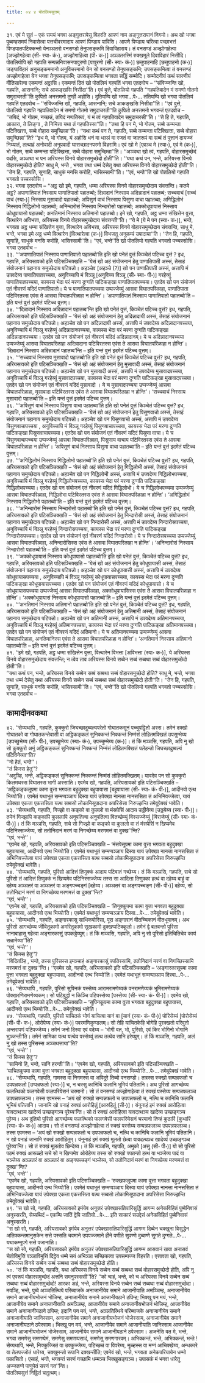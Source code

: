 ```yaml
---
title: ०४ ४ पोतलियसुत्तम्

---
```


३१. एवं मे सुतं – एकं समयं भगवा अङ्गुत्तरापेसु विहरति आपणं नाम अङ्गुत्तरापानं निगमो। अथ खो भगवा पुब्बण्हसमयं निवासेत्वा पत्तचीवरमादाय आपणं पिण्डाय पाविसि। आपणे पिण्डाय चरित्वा पच्छाभत्तं पिण्डपातपटिक्कन्तो येनञ्ञतरो वनसण्डो तेनुपसङ्कमि दिवाविहाराय। तं वनसण्डं अज्झोगाहेत्वा [अज्झोगहेत्वा (सी॰ स्या॰ कं॰), अज्झोगाहित्वा (पी॰ क॰)] अञ्ञतरस्मिं रुक्खमूले दिवाविहारं निसीदि। पोतलियोपि खो गहपति सम्पन्ननिवासनपावुरणो [पापुरणो (सी॰ स्या॰ कं॰)] छत्तुपाहनाहि [छत्तुपाहनो (क॰)] जङ्घाविहारं अनुचङ्कममानो अनुविचरमानो येन सो वनसण्डो तेनुपसङ्कमि; उपसङ्कमित्वा तं वनसण्डं अज्झोगाहेत्वा येन भगवा तेनुपसङ्कमि; उपसङ्कमित्वा भगवता सद्धिं सम्मोदि। सम्मोदनीयं कथं सारणीयं वीतिसारेत्वा एकमन्तं अट्ठासि। एकमन्तं ठितं खो पोतलियं गहपतिं भगवा एतदवोच – ‘‘संविज्जन्ति खो, गहपति, आसनानि; सचे आकङ्खसि निसीदा’’ति। एवं वुत्ते, पोतलियो गहपति ‘‘गहपतिवादेन मं समणो गोतमो समुदाचरती’’ति कुपितो अनत्तमनो तुण्ही अहोसि। दुतियम्पि खो भगवा…पे॰… ततियम्पि खो भगवा पोतलियं गहपतिं एतदवोच – ‘‘संविज्जन्ति खो, गहपति, आसनानि; सचे आकङ्खसि निसीदा’’ति। ‘‘एवं वुत्ते, पोतलियो गहपति गहपतिवादेन मं समणो गोतमो समुदाचरती’’ति कुपितो अनत्तमनो भगवन्तं एतदवोच – ‘‘तयिदं, भो गोतम, नच्छन्नं, तयिदं नप्पतिरूपं, यं मं त्वं गहपतिवादेन समुदाचरसी’’ति। ‘‘ते हि ते, गहपति, आकारा, ते लिङ्गा , ते निमित्ता यथा तं गहपतिस्सा’’ति। ‘‘तथा हि पन मे, भो गोतम, सब्बे कम्मन्ता पटिक्खित्ता, सब्बे वोहारा समुच्छिन्ना’’ति। ‘‘यथा कथं पन ते, गहपति, सब्बे कम्मन्ता पटिक्खित्ता, सब्बे वोहारा समुच्छिन्ना’’ति? ‘‘इध मे, भो गोतम, यं अहोसि धनं वा धञ्ञं वा रजतं वा जातरूपं वा सब्बं तं पुत्तानं दायज्जं निय्यातं, तत्थाहं अनोवादी अनुपवादी घासच्छादनपरमो विहरामि। एवं खो मे [एवञ्च मे (स्या॰), एवं मे (क॰)], भो गोतम, सब्बे कम्मन्ता पटिक्खित्ता, सब्बे वोहारा समुच्छिन्ना’’ति। ‘‘अञ्ञथा खो त्वं, गहपति, वोहारसमुच्छेदं वदसि, अञ्ञथा च पन अरियस्स विनये वोहारसमुच्छेदो होती’’ति। ‘‘यथा कथं पन, भन्ते, अरियस्स विनये वोहारसमुच्छेदो होति? साधु मे, भन्ते , भगवा तथा धम्मं देसेतु यथा अरियस्स विनये वोहारसमुच्छेदो होती’’ति। ‘‘तेन हि, गहपति, सुणाहि, साधुकं मनसि करोहि, भासिस्सामी’’ति। ‘‘एवं, भन्ते’’ति खो पोतलियो गहपति भगवतो पच्चस्सोसि।  
३२. भगवा एतदवोच – ‘‘अट्ठ खो इमे, गहपति, धम्मा अरियस्स विनये वोहारसमुच्छेदाय संवत्तन्ति। कतमे अट्ठ? अपाणातिपातं निस्साय पाणातिपातो पहातब्बो; दिन्नादानं निस्साय अदिन्नादानं पहातब्बं; सच्चवाचं [सच्चं वाचं (स्या॰)] निस्साय मुसावादो पहातब्बो; अपिसुणं वाचं निस्साय पिसुणा वाचा पहातब्बा; अगिद्धिलोभं निस्साय गिद्धिलोभो पहातब्बो; अनिन्दारोसं निस्साय निन्दारोसो पहातब्बो; अक्कोधूपायासं निस्साय कोधूपायासो पहातब्बो; अनतिमानं निस्साय अतिमानो पहातब्बो। इमे खो, गहपति, अट्ठ धम्मा संखित्तेन वुत्ता, वित्थारेन अविभत्ता, अरियस्स विनये वोहारसमुच्छेदाय संवत्तन्ती’’ति। ‘‘ये मे [ये मे पन (स्या॰ क॰)], भन्ते, भगवता अट्ठ धम्मा संखित्तेन वुत्ता, वित्थारेन अविभत्ता, अरियस्स विनये वोहारसमुच्छेदाय संवत्तन्ति, साधु मे, भन्ते, भगवा इमे अट्ठ धम्मे वित्थारेन [वित्थारेत्वा (क॰)] विभजतु अनुकम्पं उपादाया’’ति। ‘‘तेन हि, गहपति, सुणाहि, साधुकं मनसि करोहि, भासिस्सामी’’ति। ‘‘एवं, भन्ते’’ति खो पोतलियो गहपति भगवतो पच्चस्सोसि। भगवा एतदवोच –  
३३. ‘‘‘अपाणातिपातं निस्साय पाणातिपातो पहातब्बो’ति इति खो पनेतं वुत्तं किञ्चेतं पटिच्च वुत्तं ? इध, गहपति, अरियसावको इति पटिसञ्चिक्खति – ‘येसं खो अहं संयोजनानं हेतु पाणातिपाती अस्सं, तेसाहं संयोजनानं पहानाय समुच्छेदाय पटिपन्नो। अहञ्चेव [अहञ्चे (?)] खो पन पाणातिपाती अस्सं, अत्तापि मं उपवदेय्य पाणातिपातपच्चया, अनुविच्चापि मं विञ्ञू [अनुविच्च विञ्ञू (सी॰ स्या॰ पी॰)] गरहेय्युं पाणातिपातपच्चया, कायस्स भेदा परं मरणा दुग्गति पाटिकङ्खा पाणातिपातपच्चया। एतदेव खो पन संयोजनं एतं नीवरणं यदिदं पाणातिपातो। ये च पाणातिपातपच्चया उप्पज्जेय्युं आसवा विघातपरिळाहा, पाणातिपाता पटिविरतस्स एवंस ते आसवा विघातपरिळाहा न होन्ति’। ‘अपाणातिपातं निस्साय पाणातिपातो पहातब्बो’ति – इति यन्तं वुत्तं इदमेतं पटिच्च वुत्तम्।  
३४. ‘‘‘दिन्नादानं निस्साय अदिन्नादानं पहातब्ब’न्ति इति खो पनेतं वुत्तं, किञ्चेतं पटिच्च वुत्तं? इध, गहपति, अरियसावको इति पटिसञ्चिक्खति – ‘येसं खो अहं संयोजनानं हेतु अदिन्नादायी अस्सं, तेसाहं संयोजनानं पहानाय समुच्छेदाय पटिपन्नो। अहञ्चेव खो पन अदिन्नादायी अस्सं, अत्तापि मं उपवदेय्य अदिन्नादानपच्चया, अनुविच्चापि मं विञ्ञू गरहेय्युं अदिन्नादानपच्चया, कायस्स भेदा परं मरणा दुग्गति पाटिकङ्खा अदिन्नादानपच्चया। एतदेव खो पन संयोजनं एतं नीवरणं यदिदं अदिन्नादानम्। ये च अदिन्नादानपच्चया उप्पज्जेय्युं आसवा विघातपरिळाहा अदिन्नादाना पटिविरतस्स एवंस ते आसवा विघातपरिळाहा न होन्ति’। ‘दिन्नादानं निस्साय अदिन्नादानं पहातब्ब’न्ति – इति यन्तं वुत्तं इदमेतं पटिच्च वुत्तम्।  
३५. ‘‘‘सच्चवाचं निस्साय मुसावादो पहातब्बो’ति इति खो पनेतं वुत्तं किञ्चेतं पटिच्च वुत्तं? इध, गहपति, अरियसावको इति पटिसञ्चिक्खति – ‘येसं खो अहं संयोजनानं हेतु मुसावादी अस्सं, तेसाहं संयोजनानं पहानाय समुच्छेदाय पटिपन्नो। अहञ्चेव खो पन मुसावादी अस्सं, अत्तापि मं उपवदेय्य मुसावादपच्चया, अनुविच्चापि मं विञ्ञू गरहेय्युं मुसावादपच्चया, कायस्स भेदा परं मरणा दुग्गति पाटिकङ्खा मुसावादपच्चया। एतदेव खो पन संयोजनं एतं नीवरणं यदिदं मुसावादो । ये च मुसावादपच्चया उप्पज्जेय्युं आसवा विघातपरिळाहा, मुसावादा पटिविरतस्स एवंस ते आसवा विघातपरिळाहा न होन्ति’। ‘सच्चवाचं निस्साय मुसावादो पहातब्बो’ति – इति यन्तं वुत्तं इदमेतं पटिच्च वुत्तम्।  
३६. ‘‘‘अपिसुणं वाचं निस्साय पिसुणा वाचा पहातब्बा’ति इति खो पनेतं वुत्तं किञ्चेतं पटिच्च वुत्तं? इध, गहपति, अरियसावको इति पटिसञ्चिक्खति – ‘येसं खो अहं संयोजनानं हेतु पिसुणवाचो अस्सं, तेसाहं संयोजनानं पहानाय समुच्छेदाय पटिपन्नो। अहञ्चेव खो पन पिसुणवाचो अस्सं, अत्तापि मं उपवदेय्य पिसुणवाचापच्चया , अनुविच्चापि मं विञ्ञू गरहेय्युं पिसुणवाचापच्चया, कायस्स भेदा परं मरणा दुग्गति पाटिकङ्खा पिसुणवाचापच्चया। एतदेव खो पन संयोजनं एतं नीवरणं यदिदं पिसुणा वाचा। ये च पिसुणवाचापच्चया उप्पज्जेय्युं आसवा विघातपरिळाहा, पिसुणाय वाचाय पटिविरतस्स एवंस ते आसवा विघातपरिळाहा न होन्ति’। ‘अपिसुणं वाचं निस्साय पिसुणा वाचा पहातब्बा’ति – इति यन्तं वुत्तं इदमेतं पटिच्च वुत्तम्।  
३७. ‘‘‘अगिद्धिलोभं निस्साय गिद्धिलोभो पहातब्बो’ति इति खो पनेतं वुत्तं, किञ्चेतं पटिच्च वुत्तं? इध, गहपति, अरियसावको इति पटिसञ्चिक्खति – ‘येसं खो अहं संयोजनानं हेतु गिद्धिलोभी अस्सं, तेसाहं संयोजनानं पहानाय समुच्छेदाय पटिपन्नो। अहञ्चेव खो पन गिद्धिलोभी अस्सं, अत्तापि मं उपवदेय्य गिद्धिलोभपच्चया, अनुविच्चापि मं विञ्ञू गरहेय्युं गिद्धिलोभपच्चया, कायस्स भेदा परं मरणा दुग्गति पाटिकङ्खा गिद्धिलोभपच्चया। एतदेव खो पन संयोजनं एतं नीवरणं यदिदं गिद्धिलोभो। ये च गिद्धिलोभपच्चया उप्पज्जेय्युं आसवा विघातपरिळाहा, गिद्धिलोभा पटिविरतस्स एवंस ते आसवा विघातपरिळाहा न होन्ति’। ‘अगिद्धिलोभं निस्साय गिद्धिलोभो पहातब्बो’ति – इति यन्तं वुत्तं इदमेतं पटिच्च वुत्तम्।  
३८. ‘‘‘अनिन्दारोसं निस्साय निन्दारोसो पहातब्बो’ति इति खो पनेतं वुत्तं, किञ्चेतं पटिच्च वुत्तं? इध, गहपति, अरियसावको इति पटिसञ्चिक्खति – ‘येसं खो अहं संयोजनानं हेतु निन्दारोसी अस्सं, तेसाहं संयोजनानं पहानाय समुच्छेदाय पटिपन्नो। अहञ्चेव खो पन निन्दारोसी अस्सं, अत्तापि मं उपवदेय्य निन्दारोसपच्चया, अनुविच्चापि मं विञ्ञू गरहेय्युं निन्दारोसपच्चया, कायस्स भेदा परं मरणा दुग्गति पाटिकङ्खा निन्दारोसपच्चया। एतदेव खो पन संयोजनं एतं नीवरणं यदिदं निन्दारोसो। ये च निन्दारोसपच्चया उप्पज्जेय्युं आसवा विघातपरिळाहा, अनिन्दारोसिस्स एवंस ते आसवा विघातपरिळाहा न होन्ति’। ‘अनिन्दारोसं निस्साय निन्दारोसो पहातब्बो’ति – इति यन्तं वुत्तं इदमेतं पटिच्च वुत्तम्।  
३९. ‘‘‘अक्कोधूपायासं निस्साय कोधूपायासो पहातब्बो’ति इति खो पनेतं वुत्तं, किञ्चेतं पटिच्च वुत्तं? इध, गहपति, अरियसावको इति पटिसञ्चिक्खति – ‘येसं खो अहं संयोजनानं हेतु कोधूपायासी अस्सं, तेसाहं संयोजनानं पहानाय समुच्छेदाय पटिपन्नो। अहञ्चेव खो पन कोधूपायासी अस्सं, अत्तापि मं उपवदेय्य कोधूपायासपच्चया , अनुविच्चापि मं विञ्ञू गरहेय्युं कोधूपायासपच्चया, कायस्स भेदा परं मरणा दुग्गति पाटिकङ्खा कोधूपायासपच्चया। एतदेव खो पन संयोजनं एतं नीवरणं यदिदं कोधूपायासो। ये च कोधूपायासपच्चया उप्पज्जेय्युं आसवा विघातपरिळाहा, अक्कोधूपायासिस्स एवंस ते आसवा विघातपरिळाहा न होन्ति’। ‘अक्कोधूपायासं निस्साय कोधूपायासो पहातब्बो’ति – इति यन्तं वुत्तं इदमेतं पटिच्च वुत्तम्।  
४०. ‘‘‘अनतिमानं निस्साय अतिमानो पहातब्बो’ति इति खो पनेतं वुत्तं, किञ्चेतं पटिच्च वुत्तं? इध, गहपति, अरियसावको इति पटिसञ्चिक्खति – ‘येसं खो अहं संयोजनानं हेतु अतिमानी अस्सं, तेसाहं संयोजनानं पहानाय समुच्छेदाय पटिपन्नो। अहञ्चेव खो पन अतिमानी अस्सं, अत्तापि मं उपवदेय्य अतिमानपच्चया, अनुविच्चापि मं विञ्ञू गरहेय्युं अतिमानपच्चया, कायस्स भेदा परं मरणा दुग्गति पाटिकङ्खा अतिमानपच्चया। एतदेव खो पन संयोजनं एतं नीवरणं यदिदं अतिमानो। ये च अतिमानपच्चया उप्पज्जेय्युं आसवा विघातपरिळाहा, अनतिमानिस्स एवंस ते आसवा विघातपरिळाहा न होन्ति’। ‘अनतिमानं निस्साय अतिमानो पहातब्बो’ति – इति यन्तं वुत्तं इदमेतं पटिच्च वुत्तम्।  
४१. ‘‘इमे खो, गहपति, अट्ठ धम्मा संखित्तेन वुत्ता, वित्थारेन विभत्ता [अविभत्ता (स्या॰ क॰)], ये अरियस्स विनये वोहारसमुच्छेदाय संवत्तन्ति; न त्वेव ताव अरियस्स विनये सब्बेन सब्बं सब्बथा सब्बं वोहारसमुच्छेदो होती’’ति।  
‘‘यथा कथं पन, भन्ते, अरियस्स विनये सब्बेन सब्बं सब्बथा सब्बं वोहारसमुच्छेदो होति? साधु मे, भन्ते, भगवा तथा धम्मं देसेतु यथा अरियस्स विनये सब्बेन सब्बं सब्बथा सब्बं वोहारसमुच्छेदो होती’’ति। ‘‘तेन हि, गहपति, सुणाहि, साधुकं मनसि करोहि, भासिस्सामी’’ति। ‘‘एवं, भन्ते’’ति खो पोतलियो गहपति भगवतो पच्चस्सोसि। भगवा एतदवोच –  


## कामादीनवकथा

४२. ‘‘सेय्यथापि , गहपति, कुक्कुरो जिघच्छादुब्बल्यपरेतो गोघातकसूनं पच्चुपट्ठितो अस्स। तमेनं दक्खो गोघातको वा गोघातकन्तेवासी वा अट्ठिकङ्कलं सुनिक्कन्तं निक्कन्तं निम्मंसं लोहितमक्खितं उपसुम्भेय्य [उपच्छुभेय्य (सी॰ पी॰), उपच्छूभेय्य (स्या॰ कं॰), उपच्चुम्भेय्य (क॰)]। तं किं मञ्ञसि, गहपति, अपि नु खो सो कुक्कुरो अमुं अट्ठिकङ्कलं सुनिक्कन्तं निक्कन्तं निम्मंसं लोहितमक्खितं पलेहन्तो जिघच्छादुब्बल्यं पटिविनेय्या’’ति?  
‘‘नो हेतं, भन्ते’’।  
‘‘तं किस्स हेतु’’?  
‘‘अदुञ्हि, भन्ते, अट्ठिकङ्कलं सुनिक्कन्तं निक्कन्तं निम्मंसं लोहितमक्खितम्। यावदेव पन सो कुक्कुरो किलमथस्स विघातस्स भागी अस्साति। एवमेव खो, गहपति, अरियसावको इति पटिसञ्चिक्खति – ‘अट्ठिकङ्कलूपमा कामा वुत्ता भगवता बहुदुक्खा बहुपायासा [बहूपायासा (सी॰ स्या॰ कं॰ पी॰)], आदीनवो एत्थ भिय्यो’ति। एवमेतं यथाभूतं सम्मप्पञ्ञाय दिस्वा यायं उपेक्खा नानत्ता नानत्तसिता तं अभिनिवज्जेत्वा, यायं उपेक्खा एकत्ता एकत्तसिता यत्थ सब्बसो लोकामिसूपादाना अपरिसेसा निरुज्झन्ति तमेवूपेक्खं भावेति।  
४३. ‘‘सेय्यथापि, गहपति, गिज्झो वा कङ्को वा कुललो वा मंसपेसिं आदाय उड्डीयेय्य [उड्डयेय्य (स्या॰ पी॰)]। तमेनं गिज्झापि कङ्कापि कुललापि अनुपतित्वा अनुपतित्वा वितच्छेय्युं विस्सज्जेय्युं [विराजेय्युं (सी॰ स्या॰ कं॰ पी॰)]। तं किं मञ्ञसि, गहपति, सचे सो गिज्झो वा कङ्को वा कुललो वा तं मंसपेसिं न खिप्पमेव पटिनिस्सज्जेय्य, सो ततोनिदानं मरणं वा निगच्छेय्य मरणमत्तं वा दुक्ख’’न्ति?  
‘‘एवं, भन्ते’’।  
‘‘एवमेव खो, गहपति, अरियसावको इति पटिसञ्चिक्खति – ‘मंसपेसूपमा कामा वुत्ता भगवता बहुदुक्खा बहुपायासा, आदीनवो एत्थ भिय्यो’ति। एवमेतं यथाभूतं सम्मप्पञ्ञाय दिस्वा यायं उपेक्खा नानत्ता नानत्तसिता तं अभिनिवज्जेत्वा यायं उपेक्खा एकत्ता एकत्तसिता यत्थ सब्बसो लोकामिसूपादाना अपरिसेसा निरुज्झन्ति तमेवूपेक्खं भावेति।  
४४. ‘‘सेय्यथापि, गहपति, पुरिसो आदित्तं तिणुक्कं आदाय पटिवातं गच्छेय्य। तं किं मञ्ञसि, गहपति, सचे सो पुरिसो तं आदित्तं तिणुक्कं न खिप्पमेव पटिनिस्सज्जेय्य तस्स सा आदित्ता तिणुक्का हत्थं वा दहेय्य बाहुं वा दहेय्य अञ्ञतरं वा अञ्ञतरं वा अङ्गपच्चङ्गं [दहेय्य। अञ्ञतरं वा अङ्गपच्चङ्ग (सी॰ पी॰)] दहेय्य, सो ततोनिदानं मरणं वा निगच्छेय्य मरणमत्तं वा दुक्ख’’न्ति?  
‘‘एवं, भन्ते’’।  
‘‘एवमेव खो, गहपति, अरियसावको इति पटिसञ्चिक्खति – ‘तिणुक्कूपमा कामा वुत्ता भगवता बहुदुक्खा बहुपायासा, आदीनवो एत्थ भिय्यो’ति। एवमेतं यथाभूतं सम्मप्पञ्ञाय दिस्वा…पे॰… तमेवूपेक्खं भावेति।  
४५. ‘‘सेय्यथापि , गहपति, अङ्गारकासु साधिकपोरिसा, पूरा अङ्गारानं वीतच्चिकानं वीतधूमानम्। अथ पुरिसो आगच्छेय्य जीवितुकामो अमरितुकामो सुखकामो दुक्खप्पटिक्कूलो। तमेनं द्वे बलवन्तो पुरिसा नानाबाहासु गहेत्वा अङ्गारकासुं उपकड्ढेय्युम्। तं किं मञ्ञसि, गहपति, अपि नु सो पुरिसो इतिचितिचेव कायं सन्नामेय्या’’ति?  
‘‘एवं, भन्ते’’।  
‘‘तं किस्स हेतु’’?  
‘‘विदितञ्हि , भन्ते, तस्स पुरिसस्स इमञ्चाहं अङ्गारकासुं पपतिस्सामि, ततोनिदानं मरणं वा निगच्छिस्सामि मरणमत्तं वा दुक्ख’’न्ति। ‘‘एवमेव खो, गहपति, अरियसावको इति पटिसञ्चिक्खति – ‘अङ्गारकासूपमा कामा वुत्ता भगवता बहुदुक्खा बहुपायासा, आदीनवो एत्थ भिय्यो’ति। एवमेतं यथाभूतं सम्मप्पञ्ञाय दिस्वा…पे॰… तमेवूपेक्खं भावेति।  
४६. ‘‘सेय्यथापि , गहपति, पुरिसो सुपिनकं पस्सेय्य आरामरामणेय्यकं वनरामणेय्यकं भूमिरामणेय्यकं पोक्खरणिरामणेय्यकम्। सो पटिबुद्धो न किञ्चि पटिपस्सेय्य [पस्सेय्य (सी॰ स्या॰ कं॰ पी॰)]। एवमेव खो, गहपति, अरियसावको इति पटिसञ्चिक्खति – ‘सुपिनकूपमा कामा वुत्ता भगवता बहुदुक्खा बहुपायासा, आदीनवो एत्थ भिय्यो’ति…पे॰… तमेवूपेक्खं भावेति।  
४७. ‘‘सेय्यथापि, गहपति, पुरिसो याचितकं भोगं याचित्वा यानं वा [यानं (स्या॰ कं॰ पी॰)] पोरिसेय्यं [पोरोसेय्यं (सी॰ पी॰ क॰), ओरोपेय्य (स्या॰ कं॰)] पवरमणिकुण्डलम्। सो तेहि याचितकेहि भोगेहि पुरक्खतो परिवुतो अन्तरापणं पटिपज्जेय्य। तमेनं जनो दिस्वा एवं वदेय्य – ‘भोगी वत, भो, पुरिसो, एवं किर भोगिनो भोगानि भुञ्जन्ती’ति। तमेनं सामिका यत्थ यत्थेव पस्सेय्युं तत्थ तत्थेव सानि हरेय्युम्। तं किं मञ्ञसि, गहपति, अलं नु खो तस्स पुरिसस्स अञ्ञथत्ताया’’ति?  
‘‘एवं, भन्ते’’।  
‘‘तं किस्स हेतु’’?  
‘‘सामिनो हि, भन्ते, सानि हरन्ती’’ति। ‘‘एवमेव खो, गहपति, अरियसावको इति पटिसञ्चिक्खति – ‘याचितकूपमा कामा वुत्ता भगवता बहुदुक्खा बहुपायासा, आदीनवो एत्थ भिय्यो’ति…पे॰… तमेवूपेक्खं भावेति।  
४८. ‘‘सेय्यथापि, गहपति, गामस्स वा निगमस्स वा अविदूरे तिब्बो वनसण्डो। तत्रस्स रुक्खो सम्पन्नफलो च उपपन्नफलो [उप्पन्नफलो (स्या॰)] च, न चस्सु कानिचि फलानि भूमियं पतितानि। अथ पुरिसो आगच्छेय्य फलत्थिको फलगवेसी फलपरियेसनं चरमानो। सो तं वनसण्डं अज्झोगाहेत्वा तं रुक्खं पस्सेय्य सम्पन्नफलञ्च उपपन्नफलञ्च। तस्स एवमस्स – ‘अयं खो रुक्खो सम्पन्नफलो च उपपन्नफलो च, नत्थि च कानिचि फलानि भूमियं पतितानि। जानामि खो पनाहं रुक्खं आरोहितुं [आरुहितुं (सी॰)]। यंनूनाहं इमं रुक्खं आरोहित्वा यावदत्थञ्च खादेय्यं उच्छङ्गञ्च पूरेय्य’न्ति। सो तं रुक्खं आरोहित्वा यावदत्थञ्च खादेय्य उच्छङ्गञ्च पूरेय्य। अथ दुतियो पुरिसो आगच्छेय्य फलत्थिको फलगवेसी फलपरियेसनं चरमानो तिण्हं कुठारिं [कुधारिं (स्या॰ कं॰ क॰)] आदाय। सो तं वनसण्डं अज्झोगाहेत्वा तं रुक्खं पस्सेय्य सम्पन्नफलञ्च उपपन्नफलञ्च। तस्स एवमस्स – ‘अयं खो रुक्खो सम्पन्नफलो च उपपन्नफलो च, नत्थि च कानिचि फलानि भूमियं पतितानि। न खो पनाहं जानामि रुक्खं आरोहितुम्। यंनूनाहं इमं रुक्खं मूलतो छेत्वा यावदत्थञ्च खादेय्यं उच्छङ्गञ्च पूरेय्य’न्ति। सो तं रुक्खं मूलतोव छिन्देय्य। तं किं मञ्ञसि, गहपति, अमुको [असु (सी॰ पी॰)] यो सो पुरिसो पठमं रुक्खं आरूळ्हो सचे सो न खिप्पमेव ओरोहेय्य तस्स सो रुक्खो पपतन्तो हत्थं वा भञ्जेय्य पादं वा भञ्जेय्य अञ्ञतरं वा अञ्ञतरं वा अङ्गपच्चङ्गं भञ्जेय्य, सो ततोनिदानं मरणं वा निगच्छेय्य मरणमत्तं वा दुक्ख’’न्ति?  
‘‘एवं, भन्ते’’।  
‘‘एवमेव खो, गहपति, अरियसावको इति पटिसञ्चिक्खति – ‘रुक्खफलूपमा कामा वुत्ता भगवता बहुदुक्खा बहुपायासा, आदीनवो एत्थ भिय्यो’ति। एवमेतं यथाभूतं सम्मप्पञ्ञाय दिस्वा यायं उपेक्खा नानत्ता नानत्तसिता तं अभिनिवज्जेत्वा यायं उपेक्खा एकत्ता एकत्तसिता यत्थ सब्बसो लोकामिसूपादाना अपरिसेसा निरुज्झन्ति तमेवूपेक्खं भावेति।  
४९. ‘‘स खो सो, गहपति, अरियसावको इमंयेव अनुत्तरं उपेक्खासतिपारिसुद्धिं आगम्म अनेकविहितं पुब्बेनिवासं अनुस्सरति, सेय्यथिदं – एकम्पि जातिं द्वेपि जातियो…पे॰… इति साकारं सउद्देसं अनेकविहितं पुब्बेनिवासं अनुस्सरति।  
‘‘स खो सो, गहपति, अरियसावको इमंयेव अनुत्तरं उपेक्खासतिपारिसुद्धिं आगम्म दिब्बेन चक्खुना विसुद्धेन अतिक्कन्तमानुसकेन सत्ते पस्सति चवमाने उपपज्जमाने हीने पणीते सुवण्णे दुब्बण्णे सुगते दुग्गते…पे॰… यथाकम्मूपगे सत्ते पजानाति।  
‘‘स खो सो, गहपति, अरियसावको इमंयेव अनुत्तरं उपेक्खासतिपारिसुद्धिं आगम्म आसवानं खया अनासवं चेतोविमुत्तिं पञ्ञाविमुत्तिं दिट्ठेव धम्मे सयं अभिञ्ञा सच्छिकत्वा उपसम्पज्ज विहरति। एत्तावता खो, गहपति, अरियस्स विनये सब्बेन सब्बं सब्बथा सब्बं वोहारसमुच्छेदो होति।  
५०. ‘‘तं किं मञ्ञसि, गहपति, यथा अरियस्स विनये सब्बेन सब्बं सब्बथा सब्बं वोहारसमुच्छेदो होति, अपि नु त्वं एवरूपं वोहारसमुच्छेदं अत्तनि समनुपस्ससी’’ति? ‘‘को चाहं, भन्ते, को च अरियस्स विनये सब्बेन सब्बं सब्बथा सब्बं वोहारसमुच्छेदो! आरका अहं, भन्ते, अरियस्स विनये सब्बेन सब्बं सब्बथा सब्बं वोहारसमुच्छेदा। मयञ्हि, भन्ते, पुब्बे अञ्ञतित्थिये परिब्बाजके अनाजानीयेव समाने आजानीयाति अमञ्ञिम्ह, अनाजानीयेव समाने आजानीयभोजनं भोजिम्ह, अनाजानीयेव समाने आजानीयठाने ठपिम्ह; भिक्खू पन मयं, भन्ते, आजानीयेव समाने अनाजानीयाति अमञ्ञिम्ह, आजानीयेव समाने अनाजानीयभोजनं भोजिम्ह, आजानीयेव समाने अनाजानीयठाने ठपिम्ह; इदानि पन मयं, भन्ते, अञ्ञतित्थिये परिब्बाजके अनाजानीयेव समाने अनाजानीयाति जानिस्साम, अनाजानीयेव समाने अनाजानीयभोजनं भोजेस्साम, अनाजानीयेव समाने अनाजानीयठाने ठपेस्साम। भिक्खू पन मयं, भन्ते, आजानीयेव समाने आजानीयाति जानिस्साम आजानीयेव समाने आजानीयभोजनं भोजेस्साम, आजानीयेव समाने आजानीयठाने ठपेस्साम। अजनेसि वत मे, भन्ते, भगवा समणेसु समणप्पेमं, समणेसु समणप्पसादं, समणेसु समणगारवम्। अभिक्कन्तं, भन्ते, अभिक्कन्तं, भन्ते ! सेय्यथापि, भन्ते, निक्कुज्जितं वा उक्कुज्जेय्य, पटिच्छन्नं वा विवरेय्य, मूळ्हस्स वा मग्गं आचिक्खेय्य, अन्धकारे वा तेलपज्जोतं धारेय्य, चक्खुमन्तो रूपानि दक्खन्तीति; एवमेवं खो, भन्ते, भगवता अनेकपरियायेन धम्मो पकासितो। एसाहं, भन्ते, भगवन्तं सरणं गच्छामि धम्मञ्च भिक्खुसङ्घञ्च। उपासकं मं भगवा धारेतु अज्जतग्गे पाणुपेतं सरणं गत’’न्ति।  
पोतलियसुत्तं निट्ठितं चतुत्थम्।  

